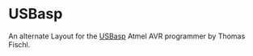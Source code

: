 # USBasp #

An alternate Layout for the [USBasp](http://www.fischl.de/usbasp/) Atmel
AVR programmer by Thomas Fischl.
